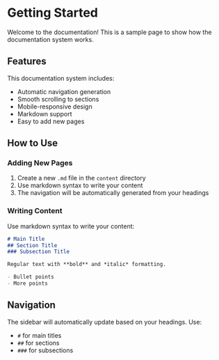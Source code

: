# Getting Started

Welcome to the documentation! This is a sample page to show how the documentation system works.

## Features

This documentation system includes:

- Automatic navigation generation
- Smooth scrolling to sections
- Mobile-responsive design
- Markdown support
- Easy to add new pages

## How to Use

### Adding New Pages

1. Create a new `.md` file in the `content` directory
2. Use markdown syntax to write your content
3. The navigation will be automatically generated from your headings

### Writing Content

Use markdown syntax to write your content:

```markdown
# Main Title
## Section Title
### Subsection Title

Regular text with **bold** and *italic* formatting.

- Bullet points
- More points
```

## Navigation

The sidebar will automatically update based on your headings. Use:

- `#` for main titles
- `##` for sections
- `###` for subsections 
